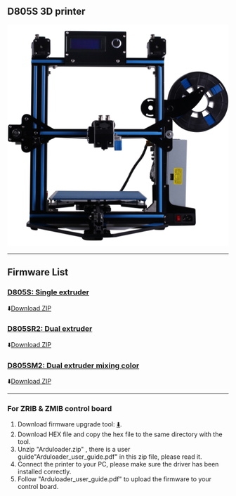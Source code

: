 ## D805S 3D printer
![D805S](./D805S.jpg)

---------
## Firmware List
### [D805S: Single extruder](./D805S/) 
:arrow_down:[Download ZIP](./D805S.zip)
### [D805SR2: Dual extruder](./D805SR2/) 
:arrow_down:[Download ZIP](./D805SR2.zip)
### [D805SM2: Dual extruder mixing color](./D805SM2/) 
:arrow_down:[Download ZIP](./D805SM2.zip)

---------
### For ZRIB & ZMIB control board  
1. Download firmware upgrade tool: [:arrow_down:](./Firmware_Upload_tool_for_ZRIB_ZMIB/Arduloader.zip).
2. Download HEX file and copy the hex file to the same directory with the tool.   
3. Unzip "Arduloader.zip" , there is a user guide"Arduloader_user_guide.pdf" in this zip file, please read it. 
4. Connect the printer to your PC, please make sure the driver has been installed correctly. 
5. Follow "Arduloader_user_guide.pdf" to upload the firmware to your control board.
